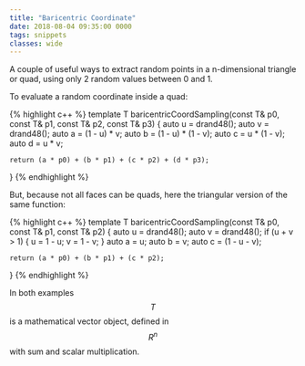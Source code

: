 ```yaml
---
title: "Baricentric Coordinate"
date: 2018-08-04 09:35:00 0000
tags: snippets
classes: wide
---
```

A couple of useful ways to extract random points in a n-dimensional triangle or quad, using only 2 random values between 0 and 1.

To evaluate a random coordinate inside a quad:

{% highlight c++ %}
template <typename T>
T baricentricCoordSampling(const T& p0, const T& p1, const T& p2, const T& p3)
{
    auto u = drand48(); 
    auto v = drand48();
    auto a = (1 - u) * v;
    auto b = (1 - u) * (1 - v);
    auto c = u * (1 - v);
    auto d = u * v;

    return (a * p0) + (b * p1) + (c * p2) + (d * p3);
}
{% endhighlight %}

But, because not all faces can be quads, here the triangular version of the same function:

{% highlight c++ %}
template <typename T>
T baricentricCoordSampling(const T& p0, const T& p1, const T& p2)
{
    auto u = drand48();
    auto v = drand48();
    if (u + v > 1)
    {
        u = 1 - u;
        v = 1 - v;
    }
    auto a = u;
    auto b = v;
    auto c = (1 - u - v);

    return (a * p0) + (b * p1) + (c * p2);
}
{% endhighlight %}

In both examples $$T$$ is a mathematical vector object, defined in $$R^n$$ with sum and scalar multiplication.

